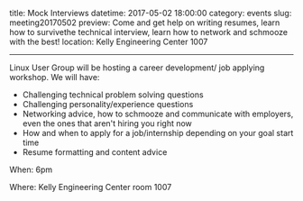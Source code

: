 title: Mock Interviews
datetime: 2017-05-02 18:00:00
category: events
slug: meeting20170502
preview: Come and get help on writing resumes, learn how to survivethe technical interview, learn how to network and schmooze with the best!
location: Kelly Engineering Center 1007

---

Linux User Group will be hosting a career development/ job applying
workshop. 
We will have:  
- Challenging technical problem solving questions   
- Challenging personality/experience questions  
- Networking advice, how to schmooze and communicate with employers, even the ones that aren't hiring you right now   
- How and when to apply for a job/internship depending on your goal start time
- Resume formatting and content advice  

When: 6pm

Where: Kelly Engineering Center room 1007
